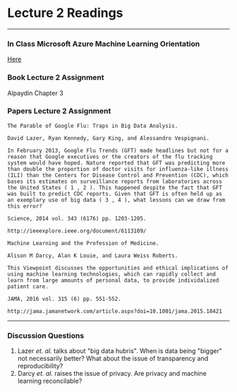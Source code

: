 # Lecture 2 Readings
___
### In Class Microsoft Azure Machine Learning Orientation
[Here](https://github.com/Duke-Translational-Bioinformatics/mmci-practical-datascience/blob/master/lecture02_170526/usingAzure.md)

### Book Lecture 2 Assignment
Alpaydin Chapter 3

### Papers Lecture 2 Assignment
```
The Parable of Google Flu: Traps in Big Data Analysis.

David Lazer, Ryan Kennedy, Gary King, and Alessandro Vespignani.

In February 2013, Google Flu Trends (GFT) made headlines but not for a reason that Google executives or the creators of the flu tracking system would have hoped. Nature reported that GFT was predicting more than double the proportion of doctor visits for influenza-like illness (ILI) than the Centers for Disease Control and Prevention (CDC), which bases its estimates on surveillance reports from laboratories across the United States ( 1 , 2 ). This happened despite the fact that GFT was built to predict CDC reports. Given that GFT is often held up as an exemplary use of big data ( 3 , 4 ), what lessons can we draw from this error?

Science, 2014 vol. 343 (6176) pp. 1203-1205.

http://ieeexplore.ieee.org/document/6113109/
```
```
Machine Learning and the Profession of Medicine.

Alison M Darcy, Alan K Louie, and Laura Weiss Roberts.

This Viewpoint discusses the opportunities and ethical implications of using machine learning technologies, which can rapidly collect and learn from large amounts of personal data, to provide individalized patient care.

JAMA, 2016 vol. 315 (6) pp. 551-552.

http://jama.jamanetwork.com/article.aspx?doi=10.1001/jama.2015.18421
```
___
### Discussion Questions
1. Lazer *et. al.* talks about "big data hubris". When is data being "bigger" not necessarily better? What about the issue of transparency and reproducibility?
2. Darcy *et. al.* raises the issue of privacy. Are privacy and machine learning reconcilable?
